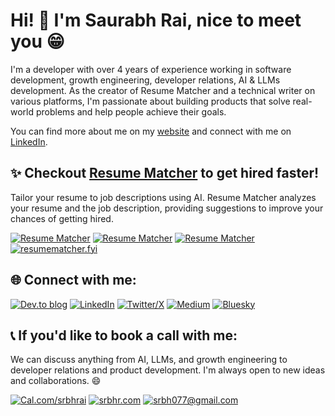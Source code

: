 # Hi! 👋 I'm Saurabh Rai, nice to meet you 😁

I'm a developer with over 4 years of experience working in software development, growth engineering, developer relations, AI & LLMs development. As the creator of Resume Matcher and a technical writer on various platforms, I'm passionate about building products that solve real-world problems and help people achieve their goals.

You can find more about me on my [website](https://srbhr.com) and connect with me on [LinkedIn](https://linkedin.com/in/srbhr).

## ✨ Checkout [Resume Matcher](https://github.com/srbhr/Resume-Matcher) to get hired faster!

Tailor your resume to job descriptions using AI. Resume Matcher analyzes your resume and the job description, providing suggestions to improve your chances of getting hired.

[![Resume Matcher](https://custom-icon-badges.demolab.com/badge/Resume_Matcher-FCD535?style=for-the-badge&logo=rocket&logoColor=black)](https://github.com/srbhr/Resume-Matcher) [![Resume Matcher](https://custom-icon-badges.demolab.com/badge/8.7K+_Stars-168363?style=for-the-badge&logo=stars)](https://github.com/srbhr/Resume-Matcher)  [![Resume Matcher](https://custom-icon-badges.demolab.com/badge/3.3K+_Forks-E6007A?style=for-the-badge&logo=fork)](https://github.com/srbhr/Resume-Matcher)  [![resumematcher.fyi](https://custom-icon-badges.demolab.com/badge/resumematcher.fyi-navy?style=for-the-badge&logo=web)](https://github.com/srbhr/Resume-Matcher) 



## 🌐 Connect with me:

[![Dev.to blog](https://img.shields.io/badge/dev.to-0A0A0A?style=for-the-badge&logo=dev.to&logoColor=white)](https://dev.to/srbhr)
[![LinkedIn](https://img.shields.io/badge/linkedin-%230077B5.svg?style=for-the-badge&logo=linkedin&logoColor=white)](https://linkedin.com/in/srbhr)
[![Twitter/X](https://img.shields.io/badge/twitter-%231DA1F2.svg?style=for-the-badge&logo=twitter&logoColor=white)](https://x.com/_srbhr_)
[![Medium](https://img.shields.io/badge/Medium-12100E?style=for-the-badge&logo=medium&logoColor=white)](https://medium.com/@srbhr)
[![Bluesky](https://img.shields.io/badge/Bluesky-0285FF?style=for-the-badge&logo=Bluesky&logoColor=white)](https://bsky.app/profile/srbhr.bsky.social)

## 📞 If you'd like to book a call with me:

We can discuss anything from AI, LLMs, and growth engineering to developer relations and product development. I'm always open to new ideas and collaborations. 😄

[![Cal.com/srbhrai](https://custom-icon-badges.demolab.com/badge/Cal.com/srbhrai-white?style=for-the-badge&logo=calendar&logoColor=black)](https://cal.com/srbhr) [![srbhr.com](https://custom-icon-badges.demolab.com/badge/srbhr.com-gold?style=for-the-badge&logo=globe&logoColor=black)](https://srbhr.com) 
[![srbh077@gmail.com](https://custom-icon-badges.demolab.com/badge/-srbh077@gmail.com-D14836?style=for-the-badge&logo=gmail&logoColor=white)](mailto:srbh077@gmail.com)